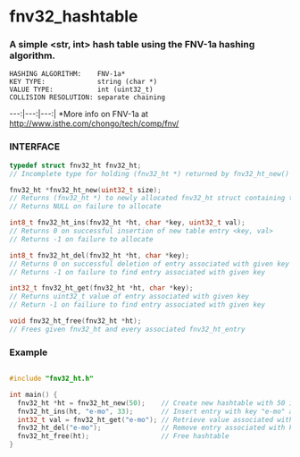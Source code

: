# fnv32_hashtable
### A simple <str, int> hash table using the FNV-1a hashing algorithm.
```
HASHING ALGORITHM:    FNV-1a*  
KEY TYPE:             string (char *)  
VALUE TYPE:           int (uint32_t)  
COLLISION RESOLUTION: separate chaining
```
---:|---:|---:|
*More info on FNV-1a at http://www.isthe.com/chongo/tech/comp/fnv/
 
### INTERFACE 
```c
typedef struct fnv32_ht fnv32_ht;
// Incomplete type for holding (fnv32_ht *) returned by fnv32_ht_new()
```
```c
fnv32_ht *fnv32_ht_new(uint32_t size);
// Returns (fnv32_ht *) to newly allocated fnv32_ht struct containing table of given size
// Returns NULL on failure to allocate
```
```c
int8_t fnv32_ht_ins(fnv32_ht *ht, char *key, uint32_t val);
// Returns 0 on successful insertion of new table entry <key, val>
// Returns -1 on failure to allocate
```
```c
int8_t fnv32_ht_del(fnv32_ht *ht, char *key);
// Returns 0 on successful deletion of entry associated with given key
// Returns -1 on failure to find entry associated with given key
```
```c
int32_t fnv32_ht_get(fnv32_ht *ht, char *key);
// Returns uint32_t value of entry associated with given key
// Return -1 on failiure to find entry associated with given key
```
```c
void fnv32_ht_free(fnv32_ht *ht);
// Frees given fnv32_ht and every associated fnv32_ht_entry
```
### Example
```c

#include "fnv32_ht.h"

int main() {
  fnv32_ht *ht = fnv32_ht_new(50);    // Create new hashtable with 50 index table
  fnv32_ht_ins(ht, "e-mo", 33);       // Insert entry with key "e-mo" and value 33
  int32_t val = fnv32_ht_get("e-mo"); // Retrieve value associated with key "e-mo" (33)
  fnv32_ht_del("e-mo");               // Remove entry associated with key "e-mo"
  fnv32_ht_free(ht);                  // Free hashtable
}
```


